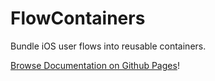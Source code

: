 # FlowContainers
Bundle iOS user flows into reusable containers.

[Browse Documentation on Github Pages](https://pschuette22.github.io/FlowContainers/documentation/flowcontainers/)!
